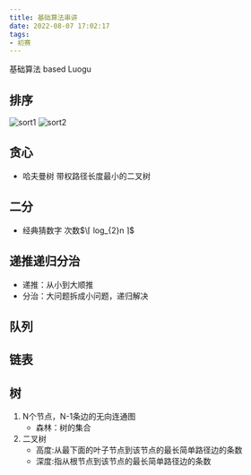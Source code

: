 ```yaml
---
title: 基础算法串讲
date: 2022-08-07 17:02:17
tags:
- 初赛
---
```

基础算法 based Luogu
<!--more-->
## 排序
![sort1](sort.png)
![sort2](sortdep.png)
## 贪心
+ 哈夫曼树
    带权路径长度最小的二叉树
## 二分
+ 经典猜数字 次数$\⌈ log_{2}n  ⌉$
## 递推递归分治
+ 递推：从小到大顺推
+ 分治：大问题拆成小问题，递归解决
## 队列
## 链表
## 树
1. N个节点，N-1条边的无向连通图
   + 森林：树的集合
2. 二叉树
   + 高度:从最下面的叶子节点到该节点的最长简单路径边的条数
   + 深度:指从根节点到该节点的最长简单路径边的条数
